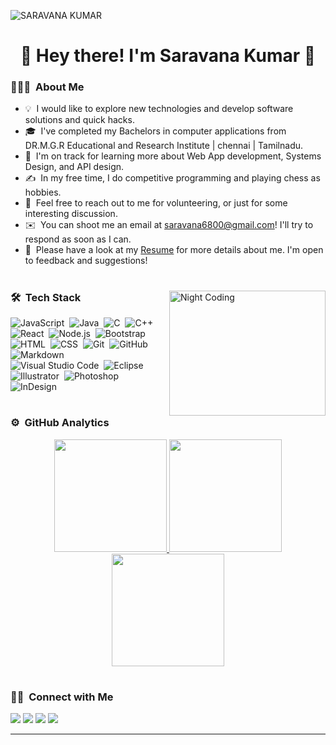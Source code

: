 ![SARAVANA KUMAR](https://user-images.githubusercontent.com/63772127/192730404-f3a9dadb-7fd8-45fd-a7e7-a22b28c2fb32.jpg)


<h1 align="center">👋 Hey there! I'm Saravana Kumar 🧒</h1> 

<!-- ## 👋 &nbsp;Hey there! I'm Aditya -->

### 👨🏻‍💻 &nbsp;About Me

- 💡 &nbsp;I would like to explore new technologies and develop software solutions and quick hacks.
- 🎓 &nbsp;I've completed my Bachelors in computer applications from DR.M.G.R Educational and Research Institute | chennai | Tamilnadu.
- 🌱 &nbsp;I'm on track for learning more about Web App development, Systems Design, and API design.
- ✍️ &nbsp;In my free time, I do competitive programming and playing chess as hobbies.
- 💬 &nbsp;Feel free to reach out to me for volunteering, or just for some interesting discussion.
- ✉️ &nbsp;You can shoot me an email at saravana6800@gmail.com! I'll try to respond as soon as I can.
- 📄 &nbsp;Please have a look at my [Resume](https://drive.google.com/file/d/1AOCUWO9ew_6aVDkc1AhnL2U5SnGXOhS4/view?usp=sharing) for more details about me. I'm open to feedback and suggestions!
<h1> 
</h1>
<img alt="Night Coding" height=200 width=250 src="https://user-images.githubusercontent.com/63772127/192738157-a97a65a1-8c2f-4a04-8956-628cc08eeab0.gif" align="right"/>

### 🛠 &nbsp;Tech Stack

![JavaScript](https://img.shields.io/badge/-JavaScript-05122A?style=flat&logo=javascript)&nbsp;
![Java](https://img.shields.io/badge/-Java-05122A?style=flat&logo=Java&logoColor=FFA518)&nbsp;
![C](https://img.shields.io/badge/-C-05122A?style=flat&logo=C&logoColor=A8B9CC)&nbsp;
![C++](https://img.shields.io/badge/-C++-05122A?style=flat&logo=C%2B%2B&logoColor=00599C)&nbsp;
![React](https://img.shields.io/badge/-React-05122A?style=flat&logo=react)&nbsp;
![Node.js](https://img.shields.io/badge/-Node.js-05122A?style=flat&logo=node.js)&nbsp;
![Bootstrap](https://img.shields.io/badge/-Bootstrap-05122A?style=flat&logo=bootstrap&logoColor=563D7C)\
![HTML](https://img.shields.io/badge/-HTML-05122A?style=flat&logo=HTML5)&nbsp;
![CSS](https://img.shields.io/badge/-CSS-05122A?style=flat&logo=CSS3&logoColor=1572B6)&nbsp;
![Git](https://img.shields.io/badge/-Git-05122A?style=flat&logo=git)&nbsp;
![GitHub](https://img.shields.io/badge/-GitHub-05122A?style=flat&logo=github)&nbsp;
![Markdown](https://img.shields.io/badge/-Markdown-05122A?style=flat&logo=markdown)\
![Visual Studio Code](https://img.shields.io/badge/-Visual%20Studio%20Code-05122A?style=flat&logo=visual-studio-code&logoColor=007ACC)&nbsp;
![Eclipse](https://img.shields.io/badge/-Eclipse-05122A?style=flat&logo=eclipse-ide&logoColor=2C2255)\
![Illustrator](https://img.shields.io/badge/-Illustrator-05122A?style=flat&logo=adobe-illustrator)&nbsp;
![Photoshop](https://img.shields.io/badge/-Photoshop-05122A?style=flat&logo=adobe-photoshop)&nbsp;
![InDesign](https://img.shields.io/badge/-InDesign-05122A?style=flat&logo=adobe-indesign)

<h1> </h1>

### ⚙️ &nbsp;GitHub Analytics
<p align="center">
<a href="https://github.com/saravana68">
  <img height="180em" src="https://github-readme-stats-eight-theta.vercel.app/api?username=saravana68&show_icons=true&theme=algolia&include_all_commits=true&count_private=true"/>
  <img height="180em" src="https://github-readme-stats-eight-theta.vercel.app/api/top-langs/?username=saravana68&layout=compact&langs_count=8&theme=algolia"/>
 <img height="180em" src="https://github-readme-streak-stats.herokuapp.com/?user=saravana68&theme=algolia"/>
</a>
</p>
<h1> </h1>

### 🤝🏻 &nbsp;Connect with Me

<p align="left">
<a href="https://linkedin.com/in/saravana68"><img src="https://img.shields.io/badge/-saravana%20kumar-0077B5?style=flat&logo=Linkedin&logoColor=white"/></a>
<a href="mailto:saravana6800@gmail.com"><img src="https://img.shields.io/badge/-saravana6800@gmail.com-D14836?style=flat&logo=Gmail&logoColor=white"/></a>
<a href="https://www.instagram.com/_.saravana68._/"><img src="https://img.shields.io/badge/-@saravana68-E4405F?style=flat&logo=Instagram&logoColor=white"/></a>
<a href="https://www.facebook.com/saravanakumar.sarvan2/"><img src="https://img.shields.io/badge/-@AVS1508-1877F2?style=flat&logo=Facebook&logoColor=white"/></a>
</p>

-----
